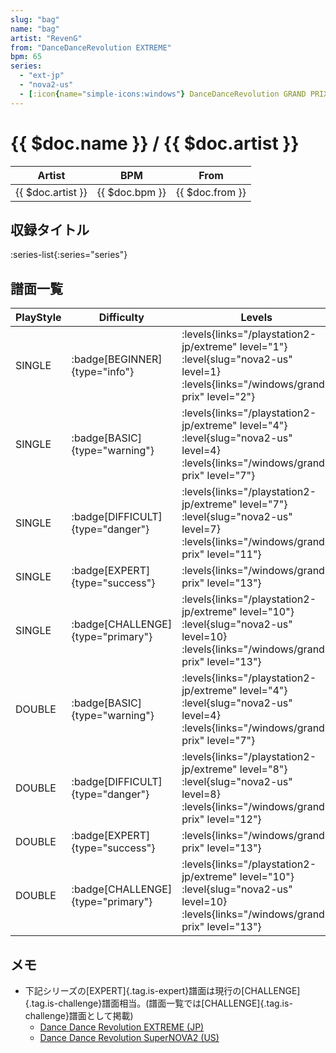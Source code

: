 ```yaml
---
slug: "bag"
name: "bag"
artist: "RevenG"
from: "DanceDanceRevolution EXTREME"
bpm: 65
series:
  - "ext-jp"
  - "nova2-us"
  - [:icon{name="simple-icons:windows"} DanceDanceRevolution GRAND PRIX](/windows/grand-prix)
---
```


# {{ $doc.name }} / {{ $doc.artist }}

|Artist|BPM|From|
|------|---|----|
|{{ $doc.artist }}|{{ $doc.bpm }}|{{ $doc.from }}|

## 収録タイトル

:series-list{:series="series"}

## 譜面一覧

|PlayStyle|Difficulty|Levels|Notes|Movie|
|---------|----------|------|-----|-----|
|SINGLE| :badge[BEGINNER]{type="info"}| :levels{links="/playstation2-jp/extreme" level="1"} :level{slug="nova2-us" level=1}  :levels{links="/windows/grand-prix" level="2"}|45/0||
|SINGLE| :badge[BASIC]{type="warning"}| :levels{links="/playstation2-jp/extreme" level="4"} :level{slug="nova2-us" level=4}  :levels{links="/windows/grand-prix" level="7"}|149/0||
|SINGLE| :badge[DIFFICULT]{type="danger"}| :levels{links="/playstation2-jp/extreme" level="7"} :level{slug="nova2-us" level=7}  :levels{links="/windows/grand-prix" level="11"}|208/0||
|SINGLE| :badge[EXPERT]{type="success"}| :levels{links="/windows/grand-prix" level="13"}|382/0||
|SINGLE| :badge[CHALLENGE]{type="primary"}| :levels{links="/playstation2-jp/extreme" level="10"} :level{slug="nova2-us" level=10}  :levels{links="/windows/grand-prix" level="13"}|382/0||
|DOUBLE| :badge[BASIC]{type="warning"}| :levels{links="/playstation2-jp/extreme" level="4"} :level{slug="nova2-us" level=4}  :levels{links="/windows/grand-prix" level="7"}|148/0||
|DOUBLE| :badge[DIFFICULT]{type="danger"}| :levels{links="/playstation2-jp/extreme" level="8"} :level{slug="nova2-us" level=8}  :levels{links="/windows/grand-prix" level="12"}|217/0||
|DOUBLE| :badge[EXPERT]{type="success"}| :levels{links="/windows/grand-prix" level="13"}|360/0||
|DOUBLE| :badge[CHALLENGE]{type="primary"}| :levels{links="/playstation2-jp/extreme" level="10"} :level{slug="nova2-us" level=10}  :levels{links="/windows/grand-prix" level="13"}|360/0||

## メモ

- 下記シリーズの[EXPERT]{.tag.is-expert}譜面は現行の[CHALLENGE]{.tag.is-challenge}譜面相当。(譜面一覧では[CHALLENGE]{.tag.is-challenge}譜面として掲載)
  - [Dance Dance Revolution EXTREME (JP)](/series/ext-jp)
  - [Dance Dance Revolution SuperNOVA2 (US)](/series/nova2-us)
